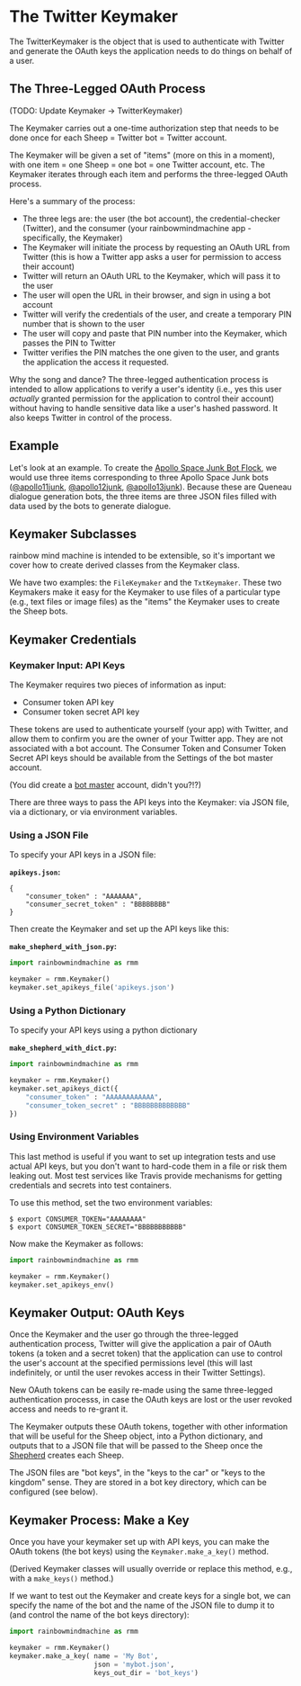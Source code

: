 # The Twitter Keymaker

The TwitterKeymaker is the object that is used to 
authenticate with Twitter and generate the 
OAuth keys the application needs to do things
on behalf of a user.

## The Three-Legged OAuth Process

(TODO: Update Keymaker -> TwitterKeymaker)

The Keymaker carries out a one-time authorization step that needs to 
be done once for each Sheep = Twitter bot = Twitter account.

The Keymaker will be given a set of "items" (more on this in a moment),
with one item = one Sheep = one bot = one Twitter account, etc.
The Keymaker iterates through each item and performs the three-legged
OAuth process.

Here's a summary of the process:

* The three legs are: the user (the bot account), the credential-checker (Twitter), and the consumer (your rainbowmindmachine app - specifically, the Keymaker)
* The Keymaker will initiate the process by requesting an OAuth URL from Twitter 
    (this is how a Twitter app asks a user for permission to access their account)
* Twitter will return an OAuth URL to the Keymaker, which will pass it to the user
* The user will open the URL in their browser, and sign in using a bot account
* Twitter will verify the credentials of the user, and create a temporary PIN number that is shown to the user
* The user will copy and paste that PIN number into the Keymaker, which passes the PIN to Twitter
* Twitter verifies the PIN matches the one given to the user, and grants the application the access it requested.

Why the song and dance? The three-legged authentication process is intended to 
allow applications to verify a user's identity (i.e., yes this user _actually_ granted
permission for the application to control their account) without having to handle
sensitive data like a user's hashed password. It also keeps Twitter in control of the 
process.

## Example

Let's look at an example. To create the [Apollo Space Junk Bot Flock](https://pages.charlesreid1.com/b-apollo),
we would use three items corresponding to three Apollo Space Junk
bots ([@apollo11junk](https://twitter.com/apollo11junk), 
[@apollo12junk](https://twitter.com/apollo12junk), 
[@apollo13junk](https://twitter.com/apollo13junk)).
Because these are Queneau dialogue generation bots,
the three items are three JSON files filled with data used 
by the bots to generate dialogue.

## Keymaker Subclasses

rainbow mind machine is intended to be extensible, so it's important
we cover how to create derived classes from the Keymaker class.

We have two examples: the `FileKeymaker` and the `TxtKeymaker`.
These two Keymakers make it easy for the Keymaker to use
files of a particular type (e.g., text files or image files)
as the "items" the Keymaker uses to create the Sheep bots.


## Keymaker Credentials

### Keymaker Input: API Keys

The Keymaker requires two pieces of information as input:

* Consumer token API key
* Consumer token secret API key

These tokens are used to authenticate yourself (your app) 
with Twitter, and allow them to confirm you are the owner of 
your Twitter app. They are not associated with a bot account.
The Consumer Token and Consumer Token Secret API keys should be
available from the Settings of the bot master account.

(You did create a [bot master](installing.md) account, 
didn't you?!?)

There are three ways to pass the API keys into the Keymaker:
via JSON file, via a dictionary, or via environment variables.

### Using a JSON File

To specify your API keys in a JSON file:

**`apikeys.json`:**

```text
{
    "consumer_token" : "AAAAAAA",
    "consumer_secret_token" : "BBBBBBBB"
}
```

Then create the Keymaker and set up the API keys like this:

**`make_shepherd_with_json.py`:**

```python
import rainbowmindmachine as rmm

keymaker = rmm.Keymaker()
keymaker.set_apikeys_file('apikeys.json')
```

### Using a Python Dictionary

To specify your API keys using a python dictionary

**`make_shepherd_with_dict.py`:**

```python
import rainbowmindmachine as rmm

keymaker = rmm.Keymaker()
keymaker.set_apikeys_dict({
    "consumer_token" : "AAAAAAAAAAAA",
    "consumer_token_secret" : "BBBBBBBBBBBBB"
})
```

### Using Environment Variables

This last method is useful if you want to set up integration tests
and use actual API keys, but you don't want to hard-code them in a
file or risk them leaking out. Most test services like Travis 
provide mechanisms for getting credentials and secrets into
test containers.

To use this method, set the two environment variables:

```text
$ export CONSUMER_TOKEN="AAAAAAAA"
$ export CONSUMER_TOKEN_SECRET="BBBBBBBBBBB"
```

Now make the Keymaker as follows:

```python
import rainbowmindmachine as rmm

keymaker = rmm.Keymaker()
keymaker.set_apikeys_env()
```

## Keymaker Output: OAuth Keys

Once the Keymaker and the user go through the three-legged authentication process,
Twitter will give the application a pair of OAuth tokens (a token and a secret token)
that the application can use to control the user's account at the specified permissions
level (this will last indefinitely, or until the user revokes access in their Twitter Settings).

New OAuth tokens can be easily re-made using the same 
three-legged authentication processs, in case the OAuth keys
are lost or the user revoked access and needs to re-grant it.

The Keymaker outputs these OAuth tokens, together with other
information that will be useful for the Sheep object,
into a Python dictionary, and outputs that to a JSON file
that will be passed to the Sheep once the [Shepherd](shepherd.md)
creates each Sheep.

The JSON files are "bot keys", in the "keys to the car" or "keys to the kingdom" sense.
They are stored in a bot key directory, which can be configured (see below).


## Keymaker Process: Make a Key

Once you have your keymaker set up with API keys, 
you can make the OAuth tokens (the bot keys)
using the `Keymaker.make_a_key()` method.

(Derived Keymaker classes will usually override
or replace this method, e.g., with a 
`make_keys()` method.)

If we want to test out the Keymaker and create keys 
for a single bot, we can specify the name of the bot
and the name of the JSON file to dump it to
(and control the name of the bot keys directory):

```python
import rainbowmindmachine as rmm

keymaker = rmm.Keymaker()
keymaker.make_a_key( name = 'My Bot',
                     json = 'mybot.json',
                     keys_out_dir = 'bot_keys')
```

